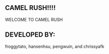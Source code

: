 ## CAMEL RUSH!!!!

WELCOME TO CAMEL RUSH

## DEVELOPED BY:

froggytato, hansenhsu, pengwuin, and chrissyafk

